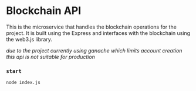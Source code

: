 # Blockchain API

This is the microservice that handles the blockchain operations for the project. It is built using the Express and interfaces with the blockchain using the web3.js library.

*due to the project currently using ganache which limits account creation this api is not suitable for production*

### `start`

`node index.js`